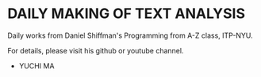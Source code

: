 <h1 size = "6"> DAILY MAKING OF TEXT ANALYSIS </h1>

Daily works from Daniel Shiffman's Programming from A-Z class, ITP-NYU.

For details, please visit his github or youtube channel.

- YUCHI MA
